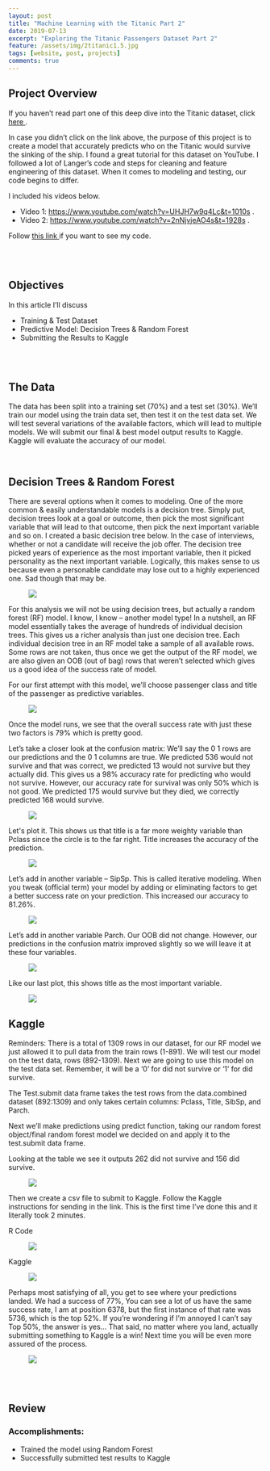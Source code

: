 ```yaml
---
layout: post
title: "Machine Learning with the Titanic Part 2"
date: 2019-07-13
excerpt: "Exploring the Titanic Passengers Dataset Part 2"
feature: /assets/img/2titanic1.5.jpg
tags: [website, post, projects]
comments: true
---
```


## Project Overview

If you haven’t read part one of this deep dive into the Titanic dataset, click <a href="https://sarahschirduan.github.io//titanic-part1" target="_ blank"> here </a>.

In case you didn’t click on the link above, the purpose of this project is to create a model that accurately predicts who on the Titanic would survive the sinking of the ship. I found a great tutorial for this dataset on YouTube. I followed a lot of Langer’s code and steps for cleaning and feature engineering of this dataset. When it comes to modeling and testing, our code begins to differ.

I included his videos below.

* Video 1: <a href="https://www.youtube.com/watch?v=UHJH7w9q4Lc&t=1010s" target="_ blank"> https://www.youtube.com/watch?v=UHJH7w9q4Lc&t=1010s </a>.
* Video 2: <a href="https://www.youtube.com/watch?v=2nNjvjeAO4s&t=1928s" target="_ blank"> https://www.youtube.com/watch?v=2nNjvjeAO4s&t=1928s </a>.

Follow <a href="https://github.com/sarahschirduan/Current-Projects/blob/master/Titanic.r" target="_ blank"> this link </a> if you want to see my code.

<br>
<br>

## Objectives

In this article I’ll discuss
* Training & Test Dataset
* Predictive Model: Decision Trees & Random Forest
* Submitting the Results to Kaggle

<br>
<br>

## The Data

The data has been split into a training set (70%) and a test set (30%). We’ll train our model using the train data set, then test it on the test data set. We will test several variations of the available factors, which will lead to multiple models. We will submit our final & best model output results to Kaggle. Kaggle will evaluate the accuracy of our model.

<br>

## Decision Trees & Random Forest

There are several options when it comes to modeling. One of the more common & easily understandable models is a decision tree. Simply put, decision trees look at a goal or outcome, then pick the most significant variable that will lead to that outcome, then pick the next important variable and so on. I created a basic decision tree below. In the case of interviews, whether or not a candidate will receive the job offer. The decision tree picked years of experience as the most important variable, then it picked personality as the next important variable. Logically, this makes sense to us because even a personable candidate may lose out to a highly experienced one. Sad though that may be.

<figure>
<a href="/assets/img/2titanic13.jpg"><img src="/assets/img/2titanic13.jpg"></a>
</figure>

For this analysis we will not be using decision trees, but actually a random forest (RF) model. I know, I know – another model type! In a nutshell, an RF model essentially takes the average of hundreds of individual decision trees. This gives us a richer analysis than just one decision tree. Each individual decision tree in an RF model take a sample of all available rows. Some rows are not taken, thus once we get the output of the RF model, we are also given an OOB (out of bag) rows that weren’t selected which gives us a good idea of the success rate of model.

For our first attempt with this model, we’ll choose passenger class and title of the passenger as predictive variables.

<figure>
<a href="/assets/img/2titanic14.jpg"><img src="/assets/img/2titanic14.jpg"></a>
</figure>


Once the model runs, we see that the overall success rate with just these two factors is 79% which is pretty good.

Let’s take a closer look at the confusion matrix:
We’ll say the 0 1 rows are our predictions and the 0 1 columns are true. We predicted 536 would not survive and that was correct, we predicted 13 would not survive but they actually did. This gives us a 98% accuracy rate for predicting who would not survive. However, our accuracy rate for survival was only 50% which is not good. We predicted 175 would survive but they died, we correctly predicted 168 would survive.

<figure>
<a href="/assets/img/2titanic2.jpg"><img src="/assets/img/2titanic2.jpg"></a>
</figure>


Let's plot it. This shows us that title is a far more weighty variable than Pclass since the circle is to the far right. Title increases the accuracy of the prediction.

<figure>
<a href="/assets/img/2titanic3.jpg"><img src="/assets/img/2titanic3.jpg"></a>
</figure>


Let’s add in another variable – SipSp. This is called iterative modeling. When you tweak (official term) your model by adding or eliminating factors to get a better success rate on your prediction.  This increased our accuracy to 81.26%.

<figure>
<a href="/assets/img/2titanic4.jpg"><img src="/assets/img/2titanic4.jpg"></a>
</figure>


Let’s add in another variable Parch. Our OOB did not change. However, our predictions in the confusion matrix improved slightly so we will leave it at these four variables.

<figure>
<a href="/assets/img/2titanic5.jpg"><img src="/assets/img/2titanic5.jpg"></a>
</figure>


Like our last plot, this shows title as the most important variable.

<figure>
<a href="/assets/img/2titanic6jpg"><img src="/assets/img/2titanic6.jpg"></a>
</figure>

## Kaggle

Reminders: There is a total of 1309 rows in our dataset, for our RF model we just allowed it to pull data from the train rows (1-891). We will test our model on the test data, rows (892-1309). Next we are going to use this model on the test data set. Remember, it will be a ‘0’ for did not survive or ‘1’ for did survive.

The Test.submit data frame takes the test rows from the data.combined dataset (892:1309) and only takes certain columns: Pclass, Title, SibSp, and Parch.

Next we’ll make predictions using predict function, taking our random forest object/final random forest model we decided on and apply it to the test.submit data frame.

Looking at the table we see it outputs 262 did not survive and 156 did survive.

<figure>
<a href="/assets/img/2titanic7jpg"><img src="/assets/img/2titanic7.jpg"></a>
</figure>


Then we create a csv file to submit to Kaggle. Follow the Kaggle instructions for sending in the link. This is the first time I’ve done this and it literally took 2 minutes.

R Code
<figure>
<a href="/assets/img/2titanic8jpg"><img src="/assets/img/2titanic8.jpg"></a>
</figure>

Kaggle
<figure>
<a href="/assets/img/2titanic9jpg"><img src="/assets/img/2titanic9.jpg"></a>
</figure>


Perhaps most satisfying of all, you get to see where your predictions landed. We had a success of 77%, You can see a lot of us have the same success rate, I am at position 6378, but the first instance of that rate was 5736, which is the top 52%. If you’re wondering if I’m annoyed I can’t say Top 50%, the answer is yes… That said, no matter where you land, actually submitting something to Kaggle is a win! Next time you will be even more assured of the process.

<figure>
<a href="/assets/img/2titanic10jpg"><img src="/assets/img/2titanic10.jpg"></a>
</figure>

<br>
<br>


## Review

### Accomplishments:
* Trained the model using Random Forest
* Successfully submitted test results to Kaggle
